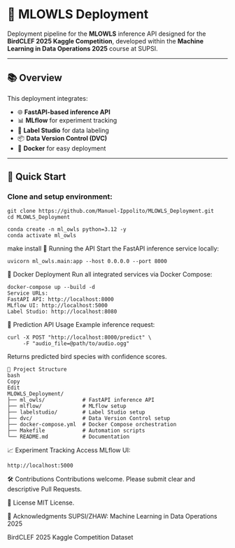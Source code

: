 # 🦉 MLOWLS Deployment

Deployment pipeline for the **MLOWLS** inference API designed for the **BirdCLEF 2025 Kaggle Competition**, developed within the **Machine Learning in Data Operations 2025** course at SUPSI.

---

## 📚 Overview

This deployment integrates:

- 🌐 **FastAPI-based inference API**
- 📊 **MLflow** for experiment tracking
- 🔖 **Label Studio** for data labeling
- 📦 **Data Version Control (DVC)**
- 🐳 **Docker** for easy deployment

---

## 🚀 Quick Start

### Clone and setup environment:

```shell
git clone https://github.com/Manuel-Ippolito/MLOWLS_Deployment.git
cd MLOWLS_Deployment

conda create -n ml_owls python=3.12 -y
conda activate ml_owls
```
make install
🎯 Running the API
Start the FastAPI inference service locally:

```shell
uvicorn ml_owls.main:app --host 0.0.0.0 --port 8000
```
🐳 Docker Deployment
Run all integrated services via Docker Compose:

```shell
docker-compose up --build -d
Service URLs:
FastAPI API: http://localhost:8000
MLflow UI: http://localhost:5000
Label Studio: http://localhost:8080
```
🔮 Prediction API Usage
Example inference request:
```
curl -X POST "http://localhost:8000/predict" \
     -F "audio_file=@path/to/audio.ogg"
```
Returns predicted bird species with confidence scores.

```
📂 Project Structure
bash
Copy
Edit
MLOWLS_Deployment/
├── ml_owls/            # FastAPI inference API
├── mlflow/             # MLflow setup
├── labelstudio/        # Label Studio setup
├── dvc/                # Data Version Control setup
├── docker-compose.yml  # Docker Compose orchestration
├── Makefile            # Automation scripts
└── README.md           # Documentation
```

📈 Experiment Tracking
Access MLflow UI:

```
http://localhost:5000
```

🛠️ Contributions
Contributions welcome. Please submit clear and descriptive Pull Requests.

📄 License
MIT License.

🙏 Acknowledgments
SUPSI/ZHAW: Machine Learning in Data Operations 2025

BirdCLEF 2025 Kaggle Competition Dataset
